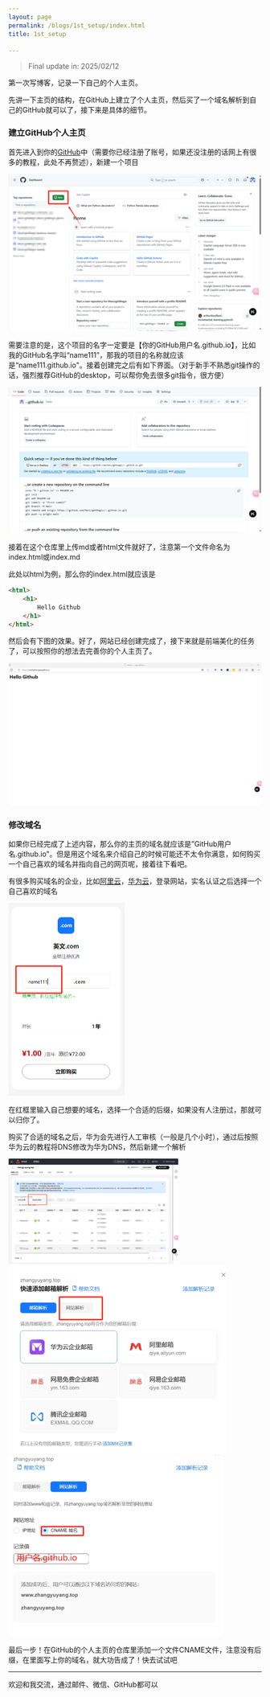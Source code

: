 ```yaml
---
layout: page
permalink: /blogs/1st_setup/index.html
title: 1st_setup

---
```


> Final update in: 2025/02/12

第一次写博客，记录一下自己的个人主页。

先讲一下主页的结构，在GitHub上建立了个人主页，然后买了一个域名解析到自己的GitHub就可以了，接下来是具体的细节。

### 建立GitHub个人主页

首先进入到你的[GitHub](https://github.com/)中（需要你已经注册了账号，如果还没注册的话网上有很多的教程，此处不再赘述），新建一个项目

![github_new_res](pic/github_new_res.png)

需要注意的是，这个项目的名字一定要是【你的GitHub用户名.github.io】，比如我的GitHub名字叫“name111”，那我的项目的名称就应该是“name111.github.io"。接着创建完之后有如下界面。（对于新手不熟悉git操作的话，强烈推荐GitHub的desktop，可以帮你免去很多git指令，很方便）

![创建完项目后](pic\after_newres.png)

接着在这个仓库里上传md或者html文件就好了，注意第一个文件命名为index.html或index.md

此处以html为例，那么你的index.html就应该是

```html
<html>
    <h1>
        Hello Github
    </h1>
</html>
```

然后会有下图的效果。好了，网站已经创建完成了，接下来就是前端美化的任务了，可以按照你的想法去完善你的个人主页了。

![github_page](pic\github_page.png)

### 修改域名

如果你已经完成了上述内容，那么你的主页的域名就应该是”GitHub用户名.github.io"。但是用这个域名来介绍自己的时候可能还不太令你满意，如何购买一个自己喜欢的域名并指向自己的网页呢，接着往下看吧。

有很多购买域名的企业，比如[阿里云](https://wanwang.aliyun.com/domain)，[华为云](https://www.huaweicloud.com/product/domain.html)，登录网站，实名认证之后选择一个自己喜欢的域名

<img src="pic\domain1.jpg" alt="购买域名" style="zoom:50%;" />

在红框里输入自己想要的域名，选择一个合适的后缀，如果没有人注册过，那就可以归你了。



购买了合适的域名之后，华为会先进行人工审核（一般是几个小时），通过后按照华为云的教程将DNS修改为华为DNS，然后新建一个解析

<img src="pic\jiexi1.png" style="zoom: 33%;" /><img src="pic\jiexi2.png" style="zoom:50%;" /><img src="pic\jiexi3.png" style="zoom: 50%;" />

最后一步！在GitHub的个人主页的仓库里添加一个文件CNAME文件，注意没有后缀，在里面写上你的域名，就大功告成了！快去试试吧

---

欢迎和我交流，通过邮件、微信、GitHub都可以

